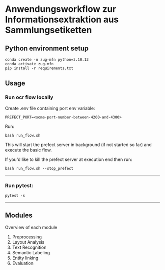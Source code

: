# Anwendungsworkflow zur Informationsextraktion aus Sammlungsetiketten

## Python environment setup
```
conda create -n zug-mfn python=3.10.13
conda activate zug-mfn
pip install -r requirements.txt
```

## Usage

### Run ocr flow locally

Create .env file containing port env variable:
```
PREFECT_PORT=<some-port-number-between-4200-and-4300>
```
Run: 
```
bash run_flow.sh
```
This will start the prefect server in background (if not started so far) and execute the basic flow.

If you'd like to kill the prefect server at execution end then run:
```
bash run_flow.sh --stop_prefect
```

----
### Run pytest:

```
pytest -s
```

-----



## Modules
Overview of each module 

1. Preprocessing 
2. Layout Analysis 
3. Text Recognition
4. Semantic Labeling
5. Entity linking 
6. Evaluation
